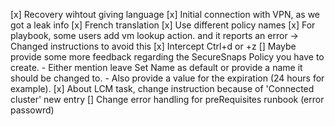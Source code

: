 [x] Recovery wihtout giving language
[x] Initial connection with VPN, as we got a leak info
[x] French translation
[x] Use different policy names
[x] For playbook, some users add vm lookup action. and it reports an error -> Changed instructions to avoid this
[x] Intercept Ctrl+d or +z
[] Maybe provide some more feedback regarding the SecureSnaps Policy you have to create.
    - Either mention leave Set Name as default or provide a name it should be changed to.
    - Also provide a value for the expiration (24 hours for example).
[x] About LCM task, change instruction because of 'Connected cluster' new entry 
[] Change error handling for preRequisites runbook (error passowrd)
